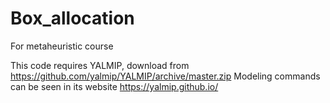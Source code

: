 # Box_allocation
For metaheuristic course

This code requires YALMIP, download from https://github.com/yalmip/YALMIP/archive/master.zip
Modeling commands can be seen in its website https://yalmip.github.io/
